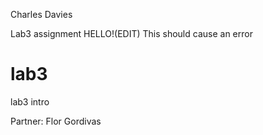 Charles Davies

Lab3 assignment HELLO!(EDIT)
This  should cause an error
# lab3
lab3 intro

Partner: Flor Gordivas 
